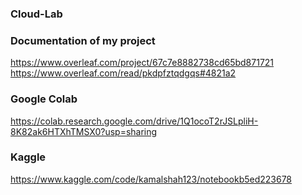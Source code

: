 ### Cloud-Lab
### Documentation of my project
https://www.overleaf.com/project/67c7e8882738cd65bd871721
https://www.overleaf.com/read/pkdpfztqdgqs#4821a2
### Google Colab
https://colab.research.google.com/drive/1Q1ocoT2rJSLpliH-8K82ak6HTXhTMSX0?usp=sharing

### Kaggle
https://www.kaggle.com/code/kamalshah123/notebookb5ed223678
